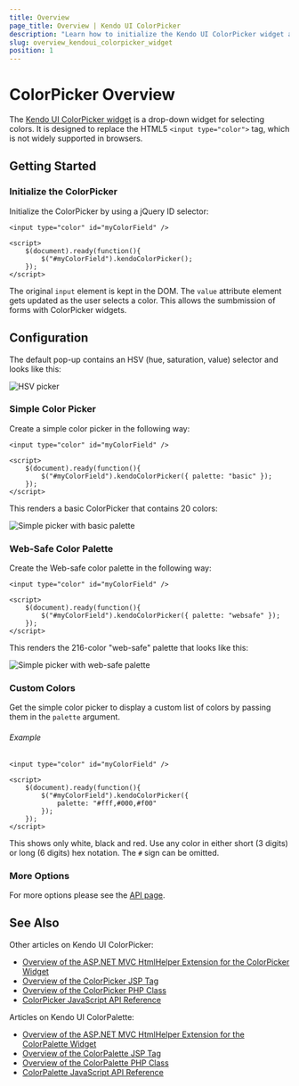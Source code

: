```yaml
---
title: Overview
page_title: Overview | Kendo UI ColorPicker
description: "Learn how to initialize the Kendo UI ColorPicker widget and configure its options."
slug: overview_kendoui_colorpicker_widget
position: 1
---
```


# ColorPicker Overview

The [Kendo UI ColorPicker widget](http://demos.telerik.com/kendo-ui/colorpicker/index) is a drop-down widget for selecting colors. It is designed to replace the HTML5 `<input type="color">` tag, which is not widely supported in browsers.

## Getting Started

### Initialize the ColorPicker

Initialize the ColorPicker by using a jQuery ID selector:

    <input type="color" id="myColorField" />

    <script>
        $(document).ready(function(){
            $("#myColorField").kendoColorPicker();
        });
    </script>

The original `input` element is kept in the DOM. The `value` attribute element gets updated as the user selects a color. This allows the sumbmission of forms with ColorPicker widgets.

## Configuration

The default pop-up contains an HSV (hue, saturation, value) selector and looks like this:

![HSV picker](/controls/editors/colorpicker/hsv-dropdown.png)

### Simple Color Picker

Create a simple color picker in the following way:

    <input type="color" id="myColorField" />

    <script>
        $(document).ready(function(){
            $("#myColorField").kendoColorPicker({ palette: "basic" });
        });
    </script>

This renders a basic ColorPicker that contains 20 colors:

![Simple picker with basic palette](/controls/editors/colorpicker/simple-basic.png)

### Web-Safe Color Palette

Create the Web-safe color palette in the following way:

    <input type="color" id="myColorField" />

    <script>
        $(document).ready(function(){
            $("#myColorField").kendoColorPicker({ palette: "websafe" });
        });
    </script>

This renders the 216-color "web-safe" palette that looks like this:

![Simple picker with web-safe palette](/controls/editors/colorpicker/simple-web.png)

### Custom Colors

Get the simple color picker to display a custom list of colors by passing them in the `palette` argument.

###### Example

    <input type="color" id="myColorField" />

    <script>
        $(document).ready(function(){
            $("#myColorField").kendoColorPicker({
                palette: "#fff,#000,#f00"
            });
        });
    </script>

This shows only white, black and red. Use any color in either short (3 digits) or long (6 digits) hex notation. The `#` sign can be omitted.

### More Options

For more options please see the [API page](../../api/javascript/color).

## See Also

Other articles on Kendo UI ColorPicker:

* [Overview of the ASP.NET MVC HtmlHelper Extension for the ColorPicker Widget](/aspnet-mvc/helpers/colorpicker/overview)
* [Overview of the ColorPicker JSP Tag](/jsp/tags/colorpicker/overview)
* [Overview of the ColorPicker PHP Class](/php/widgets/colorpicker/overview)
* [ColorPicker JavaScript API Reference](/api/javascript/ui/colorpicker)

Articles on Kendo UI ColorPalette:

* [Overview of the ASP.NET MVC HtmlHelper Extension for the ColorPalette Widget](/aspnet-mvc/helpers/colorpalette/overview)
* [Overview of the ColorPalette JSP Tag](/jsp/tags/colorpalette/overview)
* [Overview of the ColorPalette PHP Class](/php/widgets/colorpalette/overview)
* [ColorPalette JavaScript API Reference](/api/javascript/ui/colorpalette)
